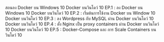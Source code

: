 สอนลง Docker บน Windows 10
Docker บนวินโดว์ 10 	EP.1 : ลง Docker บน Windows 10
Docker บนวินโดว์ 10 	EP.2 : เริ่มต้นการใช้งาน Docker บน Window 10
Docker บนวินโดว์ 10	EP.3 : ลง Wordpress กับ MySQL ผ่าน Docker บนวินโดว์ 10
Docker บนวินโดว์ 10	EP.4 : ตั้ง Nginx เป็น proxy containers  ผ่าน Docker บนวินโดว์ 10
Docker บนวินโดว์ 10	EP.5 : Docker-Compose และ การ Scale Containers บนวินโดว์ 10